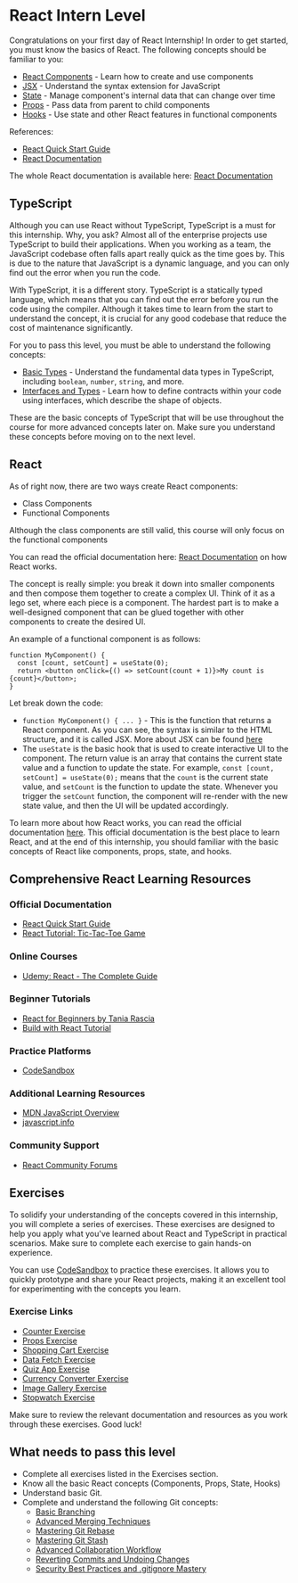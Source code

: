 # React Intern Level

Congratulations on your first day of React Internship! In order to get started, you must know the basics of React. The following concepts should be familiar to you:

- [React Components](https://react.dev/learn/your-first-component) - Learn how to create and use components
- [JSX](https://react.dev/learn/writing-markup-with-jsx) - Understand the syntax extension for JavaScript
- [State](https://react.dev/learn/state-a-components-memory) - Manage component's internal data that can change over time
- [Props](https://react.dev/learn/passing-props-to-a-component) - Pass data from parent to child components
- [Hooks](https://react.dev/learn/react-hooks) - Use state and other React features in functional components

References:
- [React Quick Start Guide](https://react.dev/learn)
- [React Documentation](https://react.dev)

The whole React documentation is available here: [React Documentation](https://react.dev/learn)


## TypeScript

Although you can use React without TypeScript, TypeScript is a must for this internship. Why, you ask? Almost all of the enterprise projects use TypeScript to build their applications. When you working as a team, the JavaScript codebase often falls apart really quick as the time goes by. This is due to the nature that JavaScript is a dynamic language, and you can only find out the error when you run the code. 

With TypeScript, it is a different story. TypeScript is a statically typed language, which means that you can find out the error before you run the code using the compiler. Although it takes time to learn from the start to understand the concept, it is crucial for any good codebase that reduce the cost of maintenance significantly.

For you to pass this level, you must be able to understand the following concepts:

- [Basic Types](https://www.typescriptlang.org/docs/handbook/2/everyday-types.html) - Understand the fundamental data types in TypeScript, including `boolean`, `number`, `string`, and more.
- [Interfaces and Types](https://www.typescriptlang.org/docs/handbook/2/objects.html) - Learn how to define contracts within your code using interfaces, which describe the shape of objects.

These are the basic concepts of TypeScript that will be use throughout the course for more advanced concepts later on. Make sure you understand these concepts before moving on to the next level.

## React

As of right now, there are two ways create React components:

- Class Components
- Functional Components

Although the class components are still valid, this course will only focus on the functional components

You can read the official documentation here: [React Documentation](https://react.dev/learn) on how React works. 

The concept is really simple: you break it down into smaller components and then compose them together to create a complex UI. Think of it as a lego set, where each piece is a component. The hardest part is to make a well-designed component that can be glued together with other components to create the desired UI.

An example of a functional component is as follows:

```tsx
function MyComponent() {
  const [count, setCount] = useState(0);
  return <button onClick={() => setCount(count + 1)}>My count is {count}</button>;
}
```

Let break down the code:

- `function MyComponent() { ... }` - This is the function that returns a React component. As you can see, the syntax is similar to the HTML structure, and it is called JSX. More about JSX can be found [here](https://react.dev/learn/writing-markup-with-jsx)
- The `useState` is the basic hook that is used to create interactive UI to the component. The return value is an array that contains the current state value and a function to update the state. For example, `const [count, setCount] = useState(0);` means that the `count` is the current state value, and `setCount` is the function to update the state. Whenever you trigger the `setCount` function, the component will re-render with the new state value, and then the UI will be updated accordingly.

To learn more about how React works, you can read the official documentation [here](https://react.dev/learn). This official documentation is the best place to learn React, and at the end of this internship, you should familiar with the basic concepts of React like components, props, state, and hooks.

## Comprehensive React Learning Resources

### Official Documentation
- [React Quick Start Guide](https://react.dev/learn)
- [React Tutorial: Tic-Tac-Toe Game](https://react.dev/learn/tutorial-tic-tac-toe)

### Online Courses
- [Udemy: React - The Complete Guide](https://www.udemy.com/course/react-the-complete-guide-incl-redux/)

### Beginner Tutorials
- [React for Beginners by Tania Rascia](https://www.taniarascia.com/getting-started-with-react/)
- [Build with React Tutorial](https://buildwithreact.com/tutorial)

### Practice Platforms
- [CodeSandbox](https://codesandbox.io/)

### Additional Learning Resources
- [MDN JavaScript Overview](https://developer.mozilla.org/en-US/docs/Web/JavaScript)
- [javascript.info](https://javascript.info/)

### Community Support
- [React Community Forums](https://react.dev/community)


## Exercises

To solidify your understanding of the concepts covered in this internship, you will complete a series of exercises. These exercises are designed to help you apply what you've learned about React and TypeScript in practical scenarios. Make sure to complete each exercise to gain hands-on experience.

You can use [CodeSandbox](https://codesandbox.io/) to practice these exercises. It allows you to quickly prototype and share your React projects, making it an excellent tool for experimenting with the concepts you learn.

### Exercise Links
- [Counter Exercise](./Exercises/CounterExercise.tsx)
- [Props Exercise](./Exercises/PropsExercise.tsx)
- [Shopping Cart Exercise](./Exercises/ShoppingCartExercise.tsx)
- [Data Fetch Exercise](./Exercises/DataFetchExercise.tsx)
- [Quiz App Exercise](./Exercises/QuizAppExercise.tsx)
- [Currency Converter Exercise](./Exercises/CurrencyConverterExercise.tsx)
- [Image Gallery Exercise](./Exercises/ImageGalleryExercise.tsx)
- [Stopwatch Exercise](./Exercises/StopwatchExercise.tsx)

Make sure to review the relevant documentation and resources as you work through these exercises. Good luck!


## What needs to pass this level

- Complete all exercises listed in the Exercises section.
- Know all the basic React concepts (Components, Props, State, Hooks)
- Understand basic Git.
- Complete and understand the following Git concepts:
  - [Basic Branching](../../Git/Exercises/01-BasicBranching.md)
  - [Advanced Merging Techniques](../../Git/Exercises/02-Merging.md)
  - [Mastering Git Rebase](../../Git/Exercises/03-Rebasing.md)
  - [Mastering Git Stash](../../Git/Exercises/04-Stashing.md)
  - [Advanced Collaboration Workflow](../../Git/Exercises/05-Collaboration.md)
  - [Reverting Commits and Undoing Changes](../../Git/Exercises/06-RevertingCommits.md)
  - [Security Best Practices and .gitignore Mastery](../../Git/Exercises/07-GitSecurityAndIgnore.md)